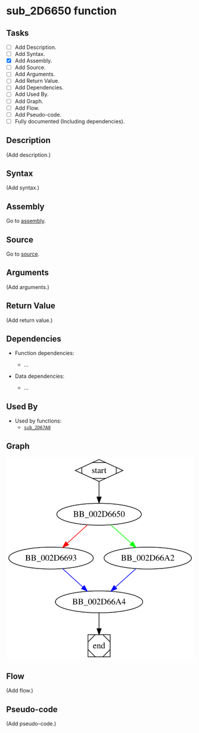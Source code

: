 # sub_2D6650 function

## Tasks

- [ ] Add Description.
- [ ] Add Syntax.
- [X] Add Assembly.
- [ ] Add Source.
- [ ] Add Arguments.
- [ ] Add Return Value.
- [ ] Add Dependencies.
- [ ] Add Used By.
- [ ] Add Graph.
- [ ] Add Flow.
- [ ] Add Pseudo-code.
- [ ] Fully documented (Including dependencies).

## Description

(Add description.)

## Syntax

(Add syntax.)

## Assembly

Go to [assembly](../asm/sub_2D6650.asm).

## Source

Go to [source](../cc/sub_2D6650.cc).

## Arguments

(Add arguments.)

## Return Value

(Add return value.)

## Dependencies

* Function dependencies:
  * ...


* Data dependencies:
  * ...

## Used By

* Used by functions:
  * [`sub_2D67A0`](sub_2D67A0.md)

## Graph

![sub_2D6650 Graph](../svg/sub_2D6650.svg "sub_2D6650 Graph")

## Flow

(Add flow.)

## Pseudo-code

(Add pseudo-code.)


